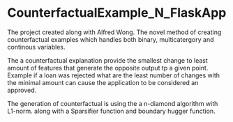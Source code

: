 # CounterfactualExample_N_FlaskApp

The project created along with Alfred Wong. The novel method of creating counterfactual examples which handles both binary, multicatergory and continous variables.

The a counterfactual explanation provide the smallest change to least amount of features that generate the opposite output tp a given point. Example if a loan was rejected what are the least number of changes with the minimal amount can cause the application to be considered an approved.

The generation of counterfactual is using the a n-diamond algorithm with L1-norm. along with a Sparsifier function and boundary hugger function.
